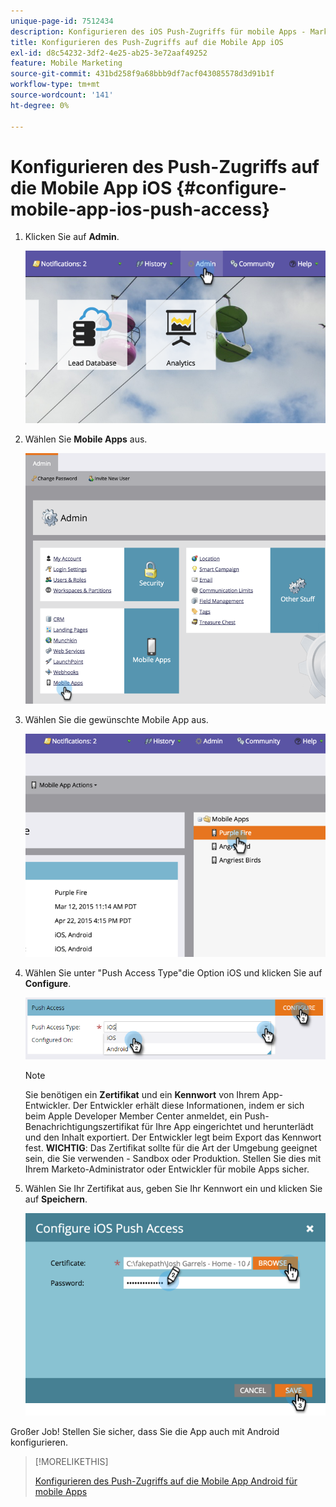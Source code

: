 ```yaml
---
unique-page-id: 7512434
description: Konfigurieren des iOS Push-Zugriffs für mobile Apps - Marketo-Dokumente - Produktdokumentation
title: Konfigurieren des Push-Zugriffs auf die Mobile App iOS
exl-id: d8c54232-3df2-4e25-ab25-3e72aaf49252
feature: Mobile Marketing
source-git-commit: 431bd258f9a68bbb9df7acf043085578d3d91b1f
workflow-type: tm+mt
source-wordcount: '141'
ht-degree: 0%

---
```


# Konfigurieren des Push-Zugriffs auf die Mobile App iOS {#configure-mobile-app-ios-push-access}

1. Klicken Sie auf **Admin**.

   ![](assets/image2015-4-22-16-3a12-3a32.png)

1. Wählen Sie **Mobile Apps** aus.

   ![](assets/image2015-4-22-16-3a14-3a29.png)

1. Wählen Sie die gewünschte Mobile App aus.

   ![](assets/image2015-4-22-16-3a33-3a19.png)

1. Wählen Sie unter &quot;Push Access Type&quot;die Option iOS und klicken Sie auf **Configure**.

   ![](assets/image2016-6-10-11-3a37-3a9.png)

   >[!NOTE]
   >
   >Sie benötigen ein **Zertifikat** und ein **Kennwort** von Ihrem App-Entwickler. Der Entwickler erhält diese Informationen, indem er sich beim Apple Developer Member Center anmeldet, ein Push-Benachrichtigungszertifikat für Ihre App eingerichtet und herunterlädt und den Inhalt exportiert. Der Entwickler legt beim Export das Kennwort fest. **WICHTIG**: Das Zertifikat sollte für die Art der Umgebung geeignet sein, die Sie verwenden - Sandbox oder Produktion. Stellen Sie dies mit Ihrem Marketo-Administrator oder Entwickler für mobile Apps sicher.

1. Wählen Sie Ihr Zertifikat aus, geben Sie Ihr Kennwort ein und klicken Sie auf **Speichern**.

   ![](assets/image2015-4-22-17-3a19-3a18.png)

Großer Job! Stellen Sie sicher, dass Sie die App auch mit Android konfigurieren.

>[!MORELIKETHIS]
>
>[Konfigurieren des Push-Zugriffs auf die Mobile App Android für mobile Apps](/help/marketo/product-docs/mobile-marketing/admin/configure-mobile-app-android-push-access.md)
